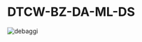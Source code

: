 # DTCW-BZ-DA-ML-DS

<img src="https://github.com/user-attachments/assets/c656a439-0c04-4655-99c3-a229f5ea1ff7" alt="debaggi">
